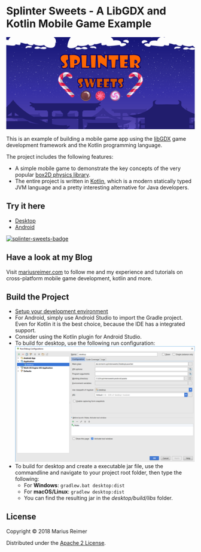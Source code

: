 # Splinter Sweets - A LibGDX and Kotlin Mobile Game Example

![splinter-sweets](featured-splintersweets.png)

This is an example of building a mobile game app using the [libGDX](http://libgdx.badlogicgames.com/) game development framework and the Kotlin programming language.

The project includes the following features:
* A simple mobile game to demonstrate the key concepts of the very popular [box2D physics library](https://github.com/libgdx/libgdx/wiki/Box2d).
* The entire project is written in [Kotlin](https://kotlinlang.org/), which is a modern statically typed JVM language and a pretty interesting alternative for Java developers.

## Try it here
  * [Desktop](https://github.com/reime005/splintersweets/raw/master/desktop/splintersweets_v1.jar)
  * [Android](https://play.google.com/store/apps/details?id=de.reimerm.splintersweets)

[![splinter-sweets-badge](https://mariusreimer.com/wp-content/uploads/2016/09/google-play-badge-e1474281064522.png)](https://play.google.com/store/apps/details?id=de.reimerm.splintersweets)

## Have a look at my Blog
Visit [mariusreimer.com](https://mariusreimer.com/) to follow me and my experience and tutorials on cross-platform mobile game development, kotlin and more.

## Build the Project
  * [Setup your development environment](https://github.com/libgdx/libgdx/wiki)
  * For Android, simply use Android Studio to import the Gradle project. Even for Kotlin it is the best choice, because the IDE has a integrated support.
  * Consider using the Kotlin plugin for Android Studio.
  * To build for desktop, use the following run configuration:
  ![libgdx-desktop-run-config](tools/desktop-run-configuration.png)
  * To build for desktop and create a executable jar file, use the commandline and navigate to your project root folder, then type the following:
    * For **Windows**:
    `gradlew.bat desktop:dist`
    * For **macOS/Linux**:
    `gradlew desktop:dist`
    * You can find the resulting jar in the _desktop/build/libs_ folder.

## License
Copyright © 2018 Marius Reimer

Distributed under the [Apache 2 License](http://www.apache.org/licenses/LICENSE-2.0.html).
